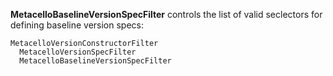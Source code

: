 **MetacelloBaselineVersionSpecFilter** controls the list of valid seclectors for defining baseline version specs:

```
MetacelloVersionConstructorFilter
  MetacelloVersionSpecFilter
  MetacelloBaselineVersionSpecFilter
```